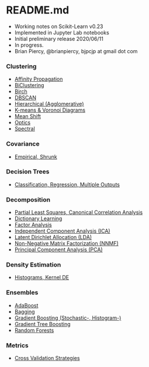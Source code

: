 # README.md
- Working notes on Scikit-Learn v0.23
- Implemented in Jupyter Lab notebooks
- Initial preliminary release 2020/06/11
- In progress.
- Brian Piercy, @brianpiercy, bjpcjp at gmail dot com

### **Clustering**
- [Affinity Propagation](clustering-affinity-propagation.ipynb)
- [BiClustering](clustering-biclustering.ipynb)
- [Birch](clustering-birch.ipynb)
- [DBSCAN](clustering-dbscan.ipynb)
- [Hierarchical (Agglomerative)](clustering-hierarchical.ipynb)
- [K-means & Voronoi Diagrams](clustering-kmeans.ipynb)
- [Mean Shift](clustering-mean-shift.ipynb)
- [Optics](clustering-optics.ipynb)
- [Spectral](clustering-spectral.ipynb)

### **Covariance**
- [Empirical, Shrunk](covariance.ipynb)

### **Decision Trees**
- [Classification, Regression, Multiple Outputs](decision-trees.ipynb)

### **Decomposition**
- [Partial Least Squares, Canonical Correlation Analysis](cross-decomposition.ipynb)
- [Dictionary Learning](decomposition-dictionary-learning.ipynb)
- [Factor Analysis](decomposition-FA.ipynb)
- [Independent Component Analysis (ICA)](decomposition-ICA.ipynb)
- [Latent Dirichlet Allocation (LDA)](decomposition-LDA.ipynb)
- [Non-Negative Matrix Factorization (NNMF)](decomposition-NNMF.ipynb)
- [Principal Component Analysis (PCA)](decomposition-PCA.ipynb)

### **Density Estimation**
- [Histograms, Kernel DE](density-estimation.ipynb)

### **Ensembles**
- [AdaBoost](ensembles-adaboost.ipynb)
- [Bagging](ensembles-bagging.ipynb)
- [Gradient Boosting (Stochastic-, Histogram-)](ensembles-gradient-boosting.ipynb)
- [Gradient Tree Boosting](ensembles-gradient-tree-boosting.ipynb)
- [Random Forests](ensembles-random-forests.ipynb)

### **Metrics**
- [Cross Validation Strategies](metrics-cross-validation.ipynb)